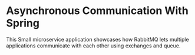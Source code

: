 # Asynchronous Communication With Spring

This Small microservice application showcases how RabbitMQ lets multiple applications communicate with each other using exchanges and queue.
